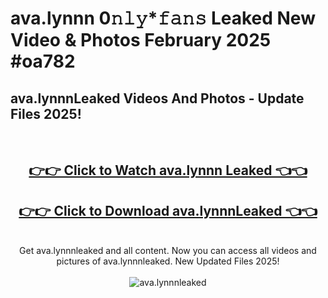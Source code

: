# ava.lynnn 0𝚗𝚕𝚢*𝚏𝚊𝚗𝚜 Leaked New Video & Photos February 2025 #oa782

<h2>ava.lynnnLeaked Videos And Photos - Update Files 2025!</h2>
<br>
<div align="center">
<h2><a href="https://mediaupload.pro?title=ava.lynnn&ref=11F" rel="nofollow">👉👉 Click to Watch ava.lynnn Leaked 👈👈</a></h2>
<h2><a href="https://mediaupload.pro?title=ava.lynnn&ref=11F" rel="nofollow">👉👉 Click to Download ava.lynnnLeaked 👈👈</a></h2>
<br>
Get ava.lynnnleaked and all content. Now you can access all videos and pictures of ava.lynnnleaked. New Updated Files 2025!
<br>
<br>
<a href="https://mediaupload.pro?title=ava.lynnn&ref=11F" rel="nofollow" data-target="animated-image.originalLink"><img src="https://i.ibb.co/Gkj2r4b/banner.png" alt="ava.lynnnleaked" style="max-width: 100%; display: inline-block;" data-target="animated-image.originalImage"></a>
</div>
<br>

